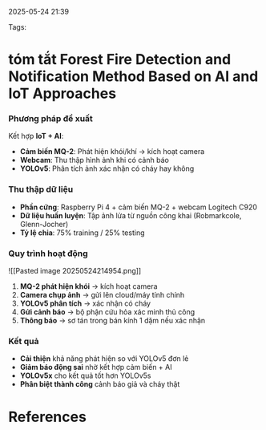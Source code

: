 2025-05-24 21:39


Tags:

# tóm tắt Forest Fire Detection and Notification Method Based on AI and IoT Approaches

### **Phương pháp đề xuất**

Kết hợp **IoT + AI**:

- **Cảm biến MQ-2**: Phát hiện khói/khí → kích hoạt camera
- **Webcam**: Thu thập hình ảnh khi có cảnh báo
- **YOLOv5**: Phân tích ảnh xác nhận có cháy hay không

### **Thu thập dữ liệu**

- **Phần cứng**: Raspberry Pi 4 + cảm biến MQ-2 + webcam Logitech C920
- **Dữ liệu huấn luyện**: Tập ảnh lửa từ nguồn công khai (Robmarkcole, Glenn-Jocher)
- **Tỷ lệ chia**: 75% training / 25% testing

### **Quy trình hoạt động**
![[Pasted image 20250524214954.png]]

1. **MQ-2 phát hiện khói** → kích hoạt camera
2. **Camera chụp ảnh** → gửi lên cloud/máy tính chính
3. **YOLOv5 phân tích** → xác nhận có cháy
4. **Gửi cảnh báo** → bộ phận cứu hỏa xác minh thủ công
5. **Thông báo** → sơ tán trong bán kính 1 dặm nếu xác nhận

### **Kết quả**

- **Cải thiện** khả năng phát hiện so với YOLOv5 đơn lẻ
- **Giảm báo động sai** nhờ kết hợp cảm biến + AI
- **YOLOv5x** cho kết quả tốt hơn YOLOv5s
- **Phân biệt thành công** cảnh báo giả và cháy thật

# References

